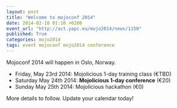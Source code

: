 ```yaml
---
layout: post
title: "Welcome to mojoconf 2014"
date: 2014-02-10 01:10 +0200
event_url: "http://act.yapc.eu/mojo2014/news/1150"
published: True
categories: mojo2014
tags: event mojoconf mojo2014 conference
---
```


Mojoconf 2014 will happen in Oslo, Norway.

<ul>
  <li>Friday, May 23rd 2014: Mojolicious 1-day training class (€TBD)</li>
  <li>Saturday May 24th 2014: <strong>Mojolicious 1-day conference</strong> (€20)</li>
  <li>Sunday May 25th 2014: Mojolicious hackathon (€0)</li>
</ul>

More details to follow. Update your calendar today!
